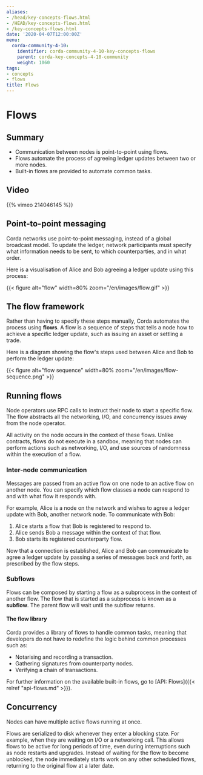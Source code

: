 ```yaml
---
aliases:
- /head/key-concepts-flows.html
- /HEAD/key-concepts-flows.html
- /key-concepts-flows.html
date: '2020-04-07T12:00:00Z'
menu:
  corda-community-4-10:
    identifier: corda-community-4-10-key-concepts-flows
    parent: corda-key-concepts-4-10-community
    weight: 1060
tags:
- concepts
- flows
title: Flows
---
```



# Flows

## Summary

* Communication between nodes is point-to-point using flows.
* Flows automate the process of agreeing ledger updates between two or more nodes.
* Built-in flows are provided to automate common tasks.

## Video

{{% vimeo 214046145 %}}

## Point-to-point messaging

Corda networks use point-to-point messaging, instead of a global broadcast model. To update the ledger, network participants
must specify what information needs to be sent, to which counterparties, and in what order.

Here is a visualisation of Alice and Bob agreeing a ledger update using this process:

{{< figure alt="flow" width=80% zoom="/en/images/flow.gif" >}}

## The flow framework

Rather than having to specify these steps manually, Corda automates the process using **flows**. A flow is a sequence
of steps that tells a node how to achieve a specific ledger update, such as issuing an asset or settling a trade.

Here is a diagram showing the flow's steps used between Alice and Bob to perform the ledger update:

{{< figure alt="flow sequence" width=80% zoom="/en/images/flow-sequence.png" >}}

## Running flows

Node operators use RPC calls to instruct their node to start a specific flow. The flow abstracts all
the networking, I/O, and concurrency issues away from the node operator.

All activity on the node occurs in the context of these flows. Unlike contracts, flows do not execute in a sandbox,
meaning that nodes can perform actions such as networking, I/O, and use sources of randomness within the execution of a
flow.

### Inter-node communication

Messages are passed from an active flow on one node to an active flow on another node. You can specify which flow classes
a node can respond to and with what flow it responds with.

For example, Alice is a node on the network and wishes to agree a ledger update with Bob, another network node. To
communicate with Bob:

1. Alice starts a flow that Bob is registered to respond to.
2. Alice sends Bob a message within the context of that flow.
3. Bob starts its registered counterparty flow.

Now that a connection is established, Alice and Bob can communicate to agree a ledger update by passing a series of
messages back and forth, as prescribed by the flow steps.

### Subflows

Flows can be composed by starting a flow as a subprocess in the context of another flow. The flow that is started as
a subprocess is known as a **subflow**. The parent flow will wait until the subflow returns.

#### The flow library

Corda provides a library of flows to handle common tasks, meaning that developers do not have to redefine the
logic behind common processes such as:

* Notarising and recording a transaction.
* Gathering signatures from counterparty nodes.
* Verifying a chain of transactions.

For further information on the available built-in flows, go to [API: Flows]({{< relref "api-flows.md" >}}).

## Concurrency

Nodes can have multiple active flows running at once.

Flows are serialized to disk whenever they enter a blocking state. For example, when they are waiting on I/O or a
networking call. This allows flows to be active for long periods of time, even during interruptions such as node restarts
and upgrades. Instead of waiting for the flow to become unblocked, the node immediately starts work on any
other scheduled flows, returning to the original flow at a later date.
